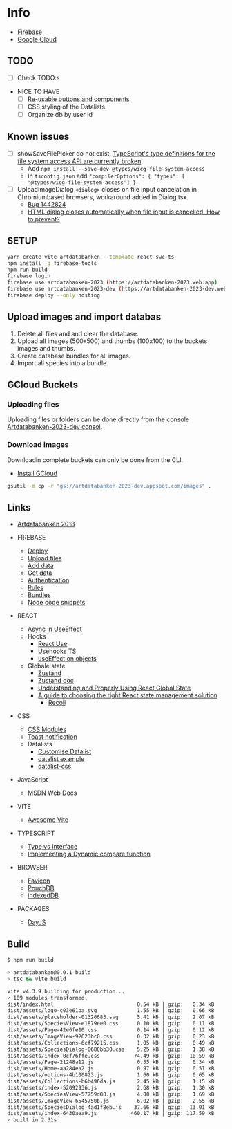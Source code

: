 # Info

- [Firebase](https://console.firebase.google.com/u/0/project/artdatabanken-2023-dev/firestore/data/~2Fapplication~2Fbundles)
- [Google Cloud](https://console.cloud.google.com/storage/browser/artdatabanken-2023-dev.appspot.com;tab=objects?forceOnBucketsSortingFiltering=true&project=artdatabanken-2023-dev&prefix=&forceOnObjectsSortingFiltering=false)

## TODO

- [ ] Check TODO:s
- NICE TO HAVE
  - [ ] [Re-usable buttons and components](https://www.youtube.com/watch?v=eXRlVpw1SIQ)
  - [ ] CSS styling of the Datalists.
  - [ ] Organize db by user id

## Known issues

- [ ] showSaveFilePicker do not exist, [TypeScript's type definitions for the file system access API are currently broken](https://github.com/microsoft/vscode/issues/141908).
  - Add `npm install --save-dev @types/wicg-file-system-access`
  - In `tsconfig.json` add `"compilerOptions": { "types": [ "@types/wicg-file-system-access"] }`
- [ ] UploadImageDialog `<dialog>` closes on file input cancelation in Chromiumbased browsers, workaround added in Dialog.tsx.
  - [Bug 1442824](https://bugs.chromium.org/p/chromium/issues/detail?id=1442824)
  - [HTML dialog closes automatically when file input is cancelled. How to prevent?](https://stackoverflow.com/questions/76400460/html-dialog-closes-automatically-when-file-input-is-cancelled-how-to-prevent)

## SETUP

```sh
yarn create vite artdatabanken --template react-swc-ts
npm install -g firebase-tools
npm run build
firebase login
firebase use artdatabanken-2023 (https://artdatabanken-2023.web.app)
firebase use artdatabanken-2023-dev (https://artdatabanken-2023-dev.web.app)
firebase deploy --only hosting
```

## Upload images and import databas

1. Delete all files and and clear the database.
2. Upload all images (500x500) and thumbs (100x100) to the buckets images and thumbs.
3. Create database bundles for all images.
4. Import all species into a bundle.

## GCloud Buckets

### Uploading files

Uploading files or folders can be done directly from the console [Artdatabanken-2023-dev consol](<https://console.cloud.google.com/storage/browser/artdatabanken-2023-dev.appspot.com?project=artdatabanken-2023-dev&pageState=(%22StorageObjectListTable%22:(%22f%22:%22%255B%255D%22))&prefix=&forceOnObjectsSortingFiltering=false>).

### Download images

Downloadin complete buckets can only be done from the CLI.

- [Install GCloud](https://cloud.google.com/storage/docs/discover-object-storage-gcloud)

```sh
gsutil -m cp -r "gs://artdatabanken-2023-dev.appspot.com/images" .
```

## Links

- [Artdatabanken 2018](https://artdatabanken.firebaseapp.com/generator)

- FIREBASE

  - [Deploy](https://vitejs.dev/guide/static-deploy.html#google-firebase)
  - [Upload files](https://firebase.google.com/docs/storage/web/upload-files)
  - [Add data](https://firebase.google.com/docs/firestore/manage-data/add-data)
  - [Get data](https://firebase.google.com/docs/firestore/query-data/get-data)
  - [Authentication](https://firebase.google.com/docs/auth/web/google-signin)
  - [Rules](https://firebase.google.com/docs/rules/basics)
  - [Bundles](https://firebase.google.com/docs/firestore/bundles)
  - [Node code snippets](https://github.com/firebase/snippets-node/blob/HEAD/firestore/main/index.js)

- REACT

  - [Async in UseEffect](https://devtrium.com/posts/async-functions-useeffect)
  - Hooks
    - [React Use](https://github.com/streamich/react-use)
    - [Usehooks TS](https://usehooks-ts.com/)
    - [useEffect on objects](https://dev.to/hey_yogini/useeffect-dependency-array-and-object-comparison-45el)
  - Globale state
    - [Zustand](https://github.com/pmndrs/zustand)
    - [Zustand doc](https://docs.pmnd.rs/zustand/migrations/migrating-to-v4)
    - [Understanding and Properly Using React Global State](https://clerk.com/blog/understanding-and-properly-using-react-global-state?utm_source=www.google.com&utm_medium=referral&utm_campaign=none)
    - [A guide to choosing the right React state management solution](https://blog.logrocket.com/guide-choosing-right-react-state-management-solution/)
      - [Recoil](https://recoiljs.org/)

- CSS

  - [CSS Modules](https://www.javascriptstuff.com/css-modules-by-example/)
  - [Toast notification](https://www.codingnepalweb.com/toast-notification-html-css-javascript/)
  - Datalists
    - [Customise Datalist](https://dev.to/siddev/customise-datalist-45p0)
    - [datalist example](https://codepen.io/SitePoint/pen/JjbXrvE)
    - [datalist-css](https://github.com/craigbuckler/datalist-css)

- JavaScript

  - [MSDN Web Docs](https://developer.mozilla.org/en-US/docs/Web/JavaScript/Reference/Global_Objects/Array)

- VITE

  - [Awesome Vite](https://github.com/vitejs/awesome-vite)

- TYPESCRIPT

  - [Type vs Interface](https://blog.logrocket.com/types-vs-interfaces-typescript/)
  - [Implementing a Dynamic compare function](https://reacthustle.com/blog/typescript-sort-array-of-objects-by-property)

- BROWSER

  - [Favicon](https://medium.com/swlh/are-you-using-svg-favicons-yet-a-guide-for-modern-browsers-836a6aace3df)
  - [PouchDB](https://github.com/pouchdb/pouchdb)
  - [indexedDB](https://github.com/dexie/Dexie.js)

- PACKAGES

  - [DayJS](https://github.com/iamkun/dayjs)

## Build

```sh
$ npm run build

> artdatabanken@0.0.1 build
> tsc && vite build

vite v4.3.9 building for production...
✓ 109 modules transformed.
dist/index.html                           0.54 kB │ gzip:   0.34 kB
dist/assets/logo-c03e61ba.svg             1.55 kB │ gzip:   0.66 kB
dist/assets/placeholder-01320683.svg      5.41 kB │ gzip:   2.07 kB
dist/assets/SpeciesView-e1879ee0.css      0.10 kB │ gzip:   0.11 kB
dist/assets/Page-42e6fe10.css             0.14 kB │ gzip:   0.12 kB
dist/assets/ImageView-92623bc0.css        0.32 kB │ gzip:   0.23 kB
dist/assets/Collections-6cf79215.css      1.05 kB │ gzip:   0.49 kB
dist/assets/SpeciesDialog-0680bb30.css    5.25 kB │ gzip:   1.38 kB
dist/assets/index-0cf76ffe.css           74.49 kB │ gzip:  10.59 kB
dist/assets/Page-21248a12.js              0.55 kB │ gzip:   0.34 kB
dist/assets/Home-aa284ea2.js              0.97 kB │ gzip:   0.51 kB
dist/assets/options-4b100823.js           1.60 kB │ gzip:   0.65 kB
dist/assets/Collections-b6b496da.js       2.45 kB │ gzip:   1.15 kB
dist/assets/index-52092936.js             2.68 kB │ gzip:   1.30 kB
dist/assets/SpeciesView-57759d88.js       4.00 kB │ gzip:   1.69 kB
dist/assets/ImageView-6545750b.js         6.02 kB │ gzip:   2.55 kB
dist/assets/SpeciesDialog-4ad1f8eb.js    37.66 kB │ gzip:  13.01 kB
dist/assets/index-6430aea9.js           460.17 kB │ gzip: 117.59 kB
✓ built in 2.31s
```
